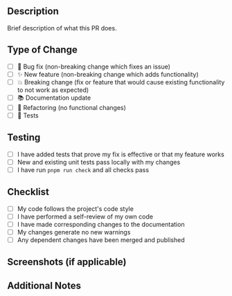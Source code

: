 ## Description

Brief description of what this PR does.

## Type of Change

- [ ] 🐛 Bug fix (non-breaking change which fixes an issue)
- [ ] ✨ New feature (non-breaking change which adds functionality)
- [ ] 💥 Breaking change (fix or feature that would cause existing functionality to not work as expected)
- [ ] 📚 Documentation update
- [ ] 🔧 Refactoring (no functional changes)
- [ ] 🧪 Tests

## Testing

- [ ] I have added tests that prove my fix is effective or that my feature works
- [ ] New and existing unit tests pass locally with my changes
- [ ] I have run `pnpm run check` and all checks pass

## Checklist

- [ ] My code follows the project's code style
- [ ] I have performed a self-review of my own code
- [ ] I have made corresponding changes to the documentation
- [ ] My changes generate no new warnings
- [ ] Any dependent changes have been merged and published

## Screenshots (if applicable)

<!-- Add screenshots here if your change affects the UI or output -->

## Additional Notes

<!-- Any additional information that reviewers should know -->